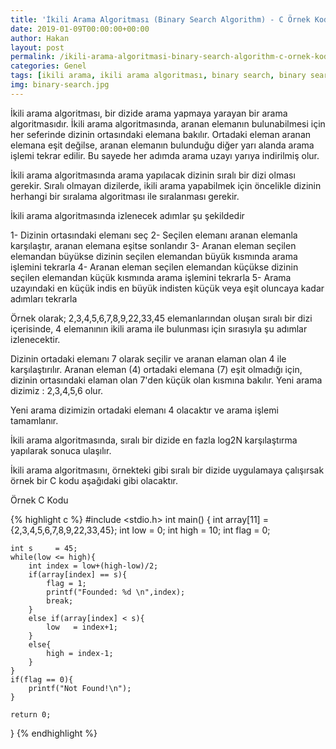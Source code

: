 ```yaml
---
title: 'İkili Arama Algoritması (Binary Search Algorithm) - C Örnek Kod'
date: 2019-01-09T00:00:00+00:00
author: Hakan
layout: post
permalink: /ikili-arama-algoritmasi-binary-search-algorithm-c-ornek-kod/
categories: Genel
tags: [ikili arama, ikili arama algoritması, binary search, binary search algorithm, ornek, c programı, c kod]
img: binary-search.jpg
---
```

İkili arama algoritması, bir dizide arama yapmaya yarayan bir arama algoritmasıdır. İkili arama algoritmasında, aranan elemanın bulunabilmesi için her seferinde dizinin ortasındaki elemana bakılır. Ortadaki eleman aranan elemana eşit değilse, aranan elemanın bulunduğu diğer yarı alanda arama işlemi tekrar edilir. Bu sayede her adımda arama uzayı yarıya indirilmiş olur. 

İkili arama algoritmasında arama yapılacak dizinin sıralı bir dizi olması gerekir. Sıralı olmayan dizilerde, ikili arama yapabilmek için öncelikle dizinin herhangi bir sıralama algoritması ile sıralanması gerekir.

İkili arama algoritmasında izlenecek adımlar şu şekildedir

1- Dizinin ortasındaki elemanı seç
2- Seçilen elemanı aranan elemanla karşılaştır, aranan elemana eşitse sonlandır
3- Aranan eleman seçilen elemandan büyükse dizinin seçilen elemandan büyük kısmında arama işlemini tekrarla
4- Aranan eleman seçilen elemandan küçükse dizinin seçilen elemandan küçük kısmında arama işlemini tekrarla
5- Arama uzayındaki en küçük indis en büyük indisten küçük veya eşit oluncaya kadar adımları tekrarla

Örnek olarak; 2,3,4,5,6,7,8,9,22,33,45 elemanlarından oluşan sıralı bir dizi içerisinde, 4 elemanının ikili arama ile bulunması için sırasıyla şu adımlar izlenecektir.


Dizinin ortadaki elemanı 7 olarak seçilir ve aranan elaman olan 4 ile karşılaştırılır. Aranan eleman (4) ortadaki elemana (7) eşit olmadığı için, dizinin ortasındaki elaman olan 7'den küçük olan kısmına bakılır. Yeni arama dizimiz : 2,3,4,5,6 olur.

Yeni arama dizimizin ortadaki elemanı 4 olacaktır ve arama işlemi tamamlanır.

İkili arama algoritmasında, sıralı bir dizide en fazla log2N karşılaştırma yapılarak sonuca ulaşılır.


İkili arama algoritmasını, örnekteki gibi sıralı bir dizide uygulamaya çalışırsak örnek bir C kodu aşağıdaki gibi olacaktır.


Örnek C Kodu

{% highlight c %}
#include <stdio.h>
int main()
{
	int array[11] = {2,3,4,5,6,7,8,9,22,33,45};
	int low = 0;
	int high   = 10;
	int flag  = 0;

	int s     = 45;
	while(low <= high){
		int index = low+(high-low)/2;
		if(array[index] == s){
			flag = 1;
			printf("Founded: %d \n",index);
			break;
		}
		else if(array[index] < s){
			low   = index+1;
		}
		else{
			high = index-1;
		}
	}
	if(flag == 0){
		printf("Not Found!\n");
	}

	return 0;
}
{% endhighlight %}
